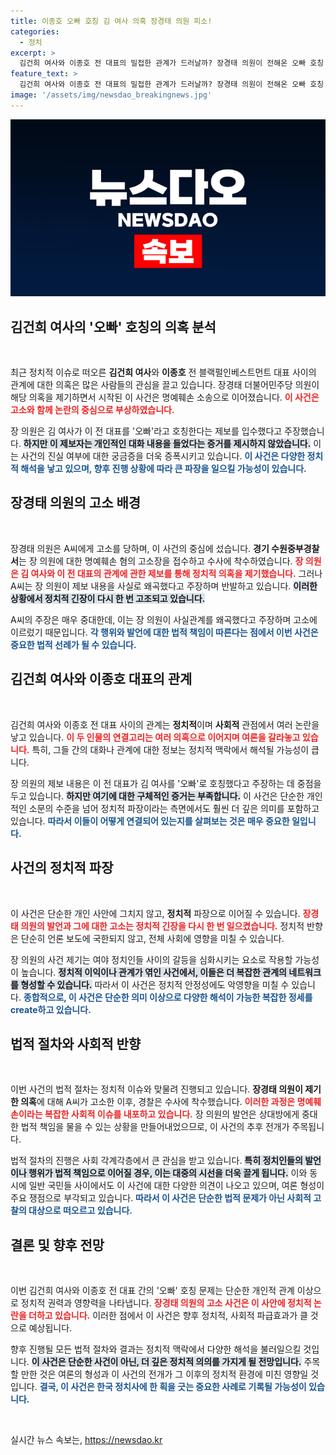 ```yaml
---
title: 이종호 오빠 호칭 김 여사 의혹 장경태 의원 피소!
categories:
  - 정치
excerpt: >
  김건희 여사와 이종호 전 대표의 밀접한 관계가 드러날까? 장경태 의원이 전해온 오빠 호칭 제보로 명예훼손 고소당한 사연! 과연 진실은 무엇일까? 클릭해 궁금증을 풀어보세요!
feature_text: >
  김건희 여사와 이종호 전 대표의 밀접한 관계가 드러날까? 장경태 의원이 전해온 오빠 호칭 제보로 명예훼손 고소당한 사연! 과연 진실은 무엇일까? 클릭해 궁금증을 풀어보세요!
image: '/assets/img/newsdao_breakingnews.jpg'
---
```


<p><img src="/assets/img/newsdao_breakingnews.jpg" alt="flaretime 속보" /></p>

<h2 data-ke-size="size26">김건희 여사의 '오빠' 호칭의 의혹 분석</h2>

<p data-ke-size="size16">&nbsp;</p>

<p>최근 정치적 이슈로 떠오른 <b>김건희 여사</b>와 <b>이종호</b> 전 블랙펄인베스트먼트 대표 사이의 관계에 대한 의혹은 많은 사람들의 관심을 끌고 있습니다. 장경태 더불어민주당 의원이 해당 의혹을 제기하면서 시작된 이 사건은 명예훼손 소송으로 이어졌습니다. <b><span style="color: #ee2323;">이 사건은 고소와 함께 논란의 중심으로 부상하였습니다.</span></b></p>

<p>장 의원은 김 여사가 이 전 대표를 '오빠'라고 호칭한다는 제보를 입수했다고 주장했습니다. <b><span style="background-color: #21538527;">하지만 이 제보자는 개인적인 대화 내용을 들었다는 증거를 제시하지 않았습니다.</span></b> 이는 사건의 진실 여부에 대한 궁금증을 더욱 증폭시키고 있습니다. <b><span style="color: #1a5490;">이 사건은 다양한 정치적 해석을 낳고 있으며, 향후 진행 상황에 따라 큰 파장을 일으킬 가능성이 있습니다.</span></b></p>

<h2 data-ke-size="size26">장경태 의원의 고소 배경</h2>

<p data-ke-size="size16">&nbsp;</p>

<p>장경태 의원은 A씨에게 고소를 당하며, 이 사건의 중심에 섰습니다. <b>경기 수원중부경찰서</b>는 장 의원에 대한 명예훼손 혐의 고소장을 접수하고 수사에 착수하였습니다. <b><span style="color: #ee2323;">장 의원은 김 여사와 이 전 대표의 관계에 관한 제보를 통해 정치적 의혹을 제기했습니다.</span></b> 그러나 A씨는 장 의원이 제보 내용을 사실로 왜곡했다고 주장하며 반발하고 있습니다. <b><span style="background-color: #21538527;">이러한 상황에서 정치적 긴장이 다시 한 번 고조되고 있습니다.</span></b></p>

<p>A씨의 주장은 매우 중대한데, 이는 장 의원이 사실관계를 왜곡했다고 주장하며 고소에 이르렀기 때문입니다. <b><span style="color: #1a5490;">각 행위와 발언에 대한 법적 책임이 따른다는 점에서 이번 사건은 중요한 법적 선례가 될 수 있습니다.</span></b></p>

<h2 data-ke-size="size26">김건희 여사와 이종호 대표의 관계</h2>

<p data-ke-size="size16">&nbsp;</p>

<p>김건희 여사와 이종호 전 대표 사이의 관계는 <b>정치적</b>이며 <b>사회적</b> 관점에서 여러 논란을 낳고 있습니다. <b><span style="color: #ee2323;">이 두 인물의 연결고리는 여러 의혹으로 이어지며 여론을 갈라놓고 있습니다.</span></b> 특히, 그들 간의 대화나 관계에 대한 정보는 정치적 맥락에서 해석될 가능성이 큽니다.</p>

<p>장 의원의 제보 내용은 이 전 대표가 김 여사를 '오빠'로 호칭했다고 주장하는 데 중점을 두고 있습니다. <b><span style="background-color: #21538527;">하지만 여기에 대한 구체적인 증거는 부족합니다.</span></b> 이 사건은 단순한 개인적인 소문의 수준을 넘어 정치적 파장이라는 측면에서도 훨씬 더 깊은 의미를 포함하고 있습니다. <b><span style="color: #1a5490;">따라서 이들이 어떻게 연결되어 있는지를 살펴보는 것은 매우 중요한 일입니다.</span></b></p>

<h2 data-ke-size="size26">사건의 정치적 파장</h2>

<p data-ke-size="size16">&nbsp;</p>

<p>이 사건은 단순한 개인 사안에 그치지 않고, <b>정치적</b> 파장으로 이어질 수 있습니다. <b><span style="color: #ee2323;">장경태 의원의 발언과 그에 대한 고소는 정치적 긴장을 다시 한 번 일으켰습니다.</span></b> 정치적 반향은 단순히 언론 보도에 국한되지 않고, 전체 사회에 영향을 미칠 수 있습니다.</p>

<p>장 의원의 사건 제기는 여야 정치인들 사이의 갈등을 심화시키는 요소로 작용할 가능성이 높습니다. <b><span style="background-color: #21538527;">정치적 이익이나 관계가 엮인 사건에서, 이들은 더 복잡한 관계의 네트워크를 형성할 수 있습니다.</span></b> 따라서 이 사건은 정치적 안정성에도 악영향을 미칠 수 있습니다. <b><span style="color: #1a5490;">종합적으로, 이 사건은 단순한 의미 이상으로 다양한 해석이 가능한 복잡한 정세를 create하고 있습니다.</span></b></p>

<h2 data-ke-size="size26">법적 절차와 사회적 반향</h2>

<p data-ke-size="size16">&nbsp;</p>

<p>이번 사건의 법적 절차는 정치적 이슈와 맞물려 진행되고 있습니다. <b>장경태 의원이 제기한 의혹</b>에 대해 A씨가 고소한 이후, 경찰은 수사에 착수했습니다. <b><span style="color: #ee2323;">이러한 과정은 명예훼손이라는 복잡한 사회적 이슈를 내포하고 있습니다.</span></b> 장 의원의 발언은 상대방에게 중대한 법적 책임을 물을 수 있는 상황을 만들어내었으므로, 이 사건의 추후 전개가 주목됩니다.</p>

<p>법적 절차의 진행은 사회 각계각층에서 큰 관심을 받고 있습니다. <b><span style="background-color: #21538527;">특히 정치인들의 발언이나 행위가 법적 책임으로 이어질 경우, 이는 대중의 시선을 더욱 끌게 됩니다.</span></b> 이와 동시에 일반 국민들 사이에서도 이 사건에 대한 다양한 의견이 나오고 있으며, 여론 형성이 주요 쟁점으로 부각되고 있습니다. <b><span style="color: #1a5490;">따라서 이 사건은 단순한 법적 문제가 아닌 사회적 고찰의 대상으로 떠오르고 있습니다.</span></b></p>

<h2 data-ke-size="size26">결론 및 향후 전망</h2>

<p data-ke-size="size16">&nbsp;</p>

<p>이번 김건희 여사와 이종호 전 대표 간의 '오빠' 호칭 문제는 단순한 개인적 관계 이상으로 정치적 권력과 영향력을 나타냅니다. <b><span style="color: #ee2323;">장경태 의원의 고소 사건은 이 사안에 정치적 논란을 더하고 있습니다.</span></b> 이러한 점에서 이 사건은 향후 정치적, 사회적 파급효과가 클 것으로 예상됩니다.</p>

<p>향후 진행될 모든 법적 절차와 결과는 정치적 맥락에서 다양한 해석을 불러일으킬 것입니다. <b><span style="background-color: #21538527;">이 사건은 단순한 사건이 아닌, 더 깊은 정치적 의의를 가지게 될 전망입니다.</span></b> 주목할 만한 것은 여론의 형성과 이 사건의 전개가 그 이후의 정치적 환경에 미친 영향일 것입니다. <b><span style="color: #1a5490;">결국, 이 사건은 한국 정치사에 한 획을 긋는 중요한 사례로 기록될 가능성이 있습니다.</span></b> </p>

<p data-ke-size="size16">&nbsp;</p>
실시간 뉴스 속보는, <a href="https://newsdao.kr" rel="dofollow">https://newsdao.kr</a>


